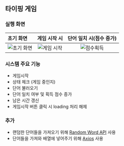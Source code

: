 ## 타이핑 게임

### 실행 화면

| 초기 화면 | 게임 시작 시 | 단어 일치 시(점수 증가) |
|:--------|:--------:|:--------:|
| ![초기 화면](https://user-images.githubusercontent.com/54324782/149871977-0d641a10-4ae2-4747-a559-5f78c8b2b9d1.png) | ![게임 시작](https://user-images.githubusercontent.com/54324782/149872033-336a4bf7-ccf6-427e-92d9-8c24f0849d35.png) | ![점수획득](https://user-images.githubusercontent.com/54324782/149872078-af71ef13-fb95-44f2-968a-c01c33458933.png)

### 시스템 주요 기능

- 게임시작
- 상태 체크 (게임 중인지)
- 단어 불러오기
- 단어 일치 여부 및 획득 점수 증가
- 남은 시간 갱신
- 게임시작 버튼 클릭 시 loading 처리 해제

### 추가

- 랜덤한 단어들을 가져오기 위해 [Random Word API](https://random-word-api.herokuapp.com/home) 사용
- 단어들을 가져와 배열에 넣어주기 위해 [Axios](https://github.com/axios/axios) 사용
